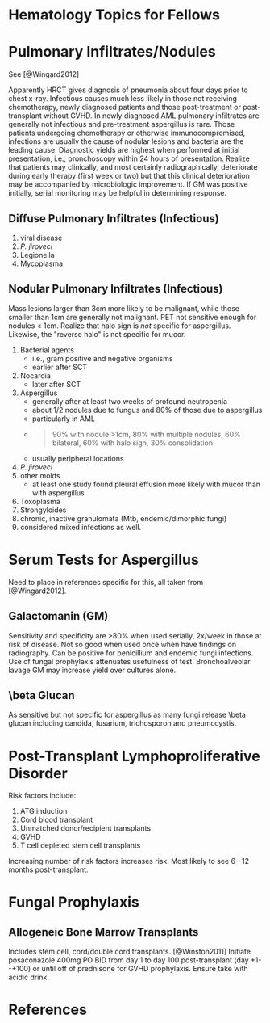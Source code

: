 Hematology Topics for Fellows
=============================

# Pulmonary Infiltrates/Nodules

See [@Wingard2012]

Apparently HRCT gives diagnosis of pneumonia about four days prior to chest x-ray.
Infectious causes much less likely in those not receiving chemotherapy, newly diagnosed patients and those post-treatment or post-transplant without GVHD. 
In newly diagnosed AML pulmonary infiltrates are generally not infectious and pre-treatment aspergillus is rare.
Those patients undergoing chemotherapy or otherwise immunocompromised, infections are usually the cause of nodular lesions and bacteria are the leading cause. 
Diagnostic yields are highest when performed at initial presentation, i.e., bronchoscopy within 24 hours of presentation.
Realize that patients may clinically, and most certainly radiographically, deteriorate during early therapy (first week or two) but that this clinical deterioration may be accompanied by microbiologic improvement. 
If GM was positive initially, serial monitoring may be helpful in determining response. 

## Diffuse Pulmonary Infiltrates (Infectious)
1. viral disease
2. *P. jiroveci*
3. Legionella
4. Mycoplasma

## Nodular Pulmonary Infiltrates (Infectious)
Mass lesions larger than 3cm more likely to be malignant, while those smaller than 1cm are generally not malignant.
PET not sensitive enough for nodules < 1cm. 
Realize that halo sign is *not* specific for aspergillus. 
Likewise, the "reverse halo" is not specific for mucor.

1. Bacterial agents 
    - i.e., gram positive and negative organisms
    - earlier after SCT
2. Nocardia
    - later after SCT
3. Aspergillus 
    - generally after at least two weeks of profound neutropenia
    - about 1/2 nodules due to fungus and 80% of those due to aspergillus
    - particularly in AML
    - >90% with nodule >1cm, 80% with multiple nodules, 60% bilateral, 60% with halo sign, 30% consolidation
    - usually peripheral locations
5. *P. jiroveci*
6. other molds
    - at least one study found pleural effusion more likely with mucor than with aspergillus
3. Toxoplasma
4. Strongyloides
7. chronic, inactive granulomata (Mtb, endemic/dimorphic fungi)
8. considered mixed infections as well.

# Serum Tests for Aspergillus
Need to place in references specific for this, all taken from [@Wingard2012].

## Galactomanin (GM)

Sensitivity and specificity are >80% when used serially, 2x/week in those at risk of disease. 
Not so good when used once when have findings on radiography.
Can be positive for penicillium and endemic fungi infections.
Use of fungal prophylaxis attenuates usefulness of test. 
Bronchoalveolar lavage GM may increase yield over cultures alone.

## \beta Glucan
As sensitive but not specific for aspergillus as many fungi release \beta glucan including candida, fusarium, trichosporon and pneumocystis. 

# Post-Transplant Lymphoproliferative Disorder

Risk factors include:
1. ATG induction
2. Cord blood transplant
3. Unmatched donor/recipient transplants 
4. GVHD
5. T cell depleted stem cell transplants

Increasing number of risk factors increases risk. Most likely to see 6--12 months post-transplant. 

# Fungal Prophylaxis

## Allogeneic Bone Marrow Transplants
Includes stem cell, cord/double cord transplants. [@Winston2011]
Initiate posaconazole 400mg PO BID from day 1 to day 100 post-transplant (day +1--+100) or until off of prednisone for GVHD prophylaxis.
Ensure take with acidic drink.

# References
